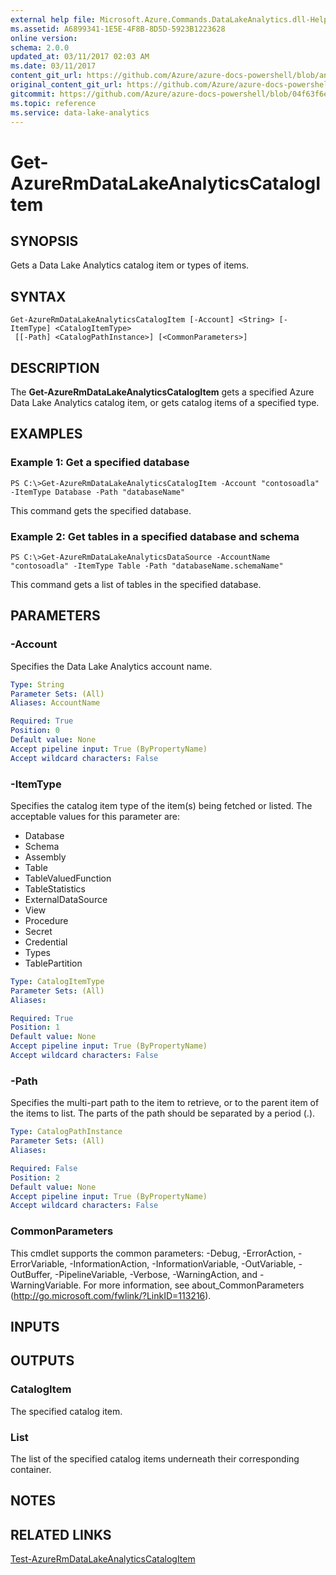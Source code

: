 ```yaml
---
external help file: Microsoft.Azure.Commands.DataLakeAnalytics.dll-Help.xml
ms.assetid: A6899341-1E5E-4F8B-8D5D-5923B1223628
online version:
schema: 2.0.0
updated_at: 03/11/2017 02:03 AM
ms.date: 03/11/2017
content_git_url: https://github.com/Azure/azure-docs-powershell/blob/anne052617/azureps-cmdlets-docs/ResourceManager/AzureRM.DataLakeAnalytics/v2.7.0/Get-AzureRmDataLakeAnalyticsCatalogItem.md
original_content_git_url: https://github.com/Azure/azure-docs-powershell/blob/anne052617/azureps-cmdlets-docs/ResourceManager/AzureRM.DataLakeAnalytics/v2.7.0/Get-AzureRmDataLakeAnalyticsCatalogItem.md
gitcommit: https://github.com/Azure/azure-docs-powershell/blob/04f63f6e685743ace2c57eb157574e34e8610b1c
ms.topic: reference
ms.service: data-lake-analytics
---
```


# Get-AzureRmDataLakeAnalyticsCatalogItem

## SYNOPSIS
Gets a Data Lake Analytics catalog item or types of items.

## SYNTAX

```
Get-AzureRmDataLakeAnalyticsCatalogItem [-Account] <String> [-ItemType] <CatalogItemType>
 [[-Path] <CatalogPathInstance>] [<CommonParameters>]
```

## DESCRIPTION
The **Get-AzureRmDataLakeAnalyticsCatalogItem** gets a specified Azure Data Lake Analytics catalog item, or gets catalog items of a specified type.

## EXAMPLES

### Example 1: Get a specified database
```
PS C:\>Get-AzureRmDataLakeAnalyticsCatalogItem -Account "contosoadla" -ItemType Database -Path "databaseName"
```

This command gets the specified database.

### Example 2: Get tables in a specified database and schema
```
PS C:\>Get-AzureRmDataLakeAnalyticsDataSource -AccountName "contosoadla" -ItemType Table -Path "databaseName.schemaName"
```

This command gets a list of tables in the specified database.

## PARAMETERS

### -Account
Specifies the Data Lake Analytics account name.

```yaml
Type: String
Parameter Sets: (All)
Aliases: AccountName

Required: True
Position: 0
Default value: None
Accept pipeline input: True (ByPropertyName)
Accept wildcard characters: False
```

### -ItemType
Specifies the catalog item type of the item(s) being fetched or listed.
The acceptable values for this parameter are:

- Database
- Schema
- Assembly
- Table
- TableValuedFunction
- TableStatistics
- ExternalDataSource
- View
- Procedure
- Secret
- Credential
- Types
- TablePartition

```yaml
Type: CatalogItemType
Parameter Sets: (All)
Aliases: 

Required: True
Position: 1
Default value: None
Accept pipeline input: True (ByPropertyName)
Accept wildcard characters: False
```

### -Path
Specifies the multi-part path to the item to retrieve, or to the parent item of the items to list.
The parts of the path should be separated by a period (.).

```yaml
Type: CatalogPathInstance
Parameter Sets: (All)
Aliases: 

Required: False
Position: 2
Default value: None
Accept pipeline input: True (ByPropertyName)
Accept wildcard characters: False
```

### CommonParameters
This cmdlet supports the common parameters: -Debug, -ErrorAction, -ErrorVariable, -InformationAction, -InformationVariable, -OutVariable, -OutBuffer, -PipelineVariable, -Verbose, -WarningAction, and -WarningVariable. For more information, see about_CommonParameters (http://go.microsoft.com/fwlink/?LinkID=113216).

## INPUTS

## OUTPUTS

### CatalogItem
The specified catalog item.

### List<CatalogItem>
The list of the specified catalog items underneath their corresponding container.

## NOTES

## RELATED LINKS

[Test-AzureRmDataLakeAnalyticsCatalogItem](./Test-AzureRmDataLakeAnalyticsCatalogItem.md)



